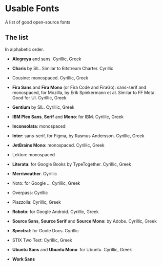 # Usable Fonts

A list of good open-source fonts

## The list

In alphabetic order.

- **Alegreya** and sans. Cyrillic, Greek

- **Charis** by SIL. Similar to Bitstream Charter. Cyrillic

- Cousine: monospaced. Cyrillic, Greek

- **Fira Sans** and **Fira Mono** (or Fira Code and FiraGo): sans-serif and monospaced, for Mozilla, by Erik Spiekermann et al. Similar to FF Meta. Good for UI. Cyrillic, Greek

- **Gentium** by SIL. Cyrillic, Greek

- **IBM Plex Sans**, **Serif** and **Mono**: for IBM. Cyrillic, Greek

- **Inconsolata**: monospaced

- **Inter**: sans-serif, for Figma, by Rasmus Andersson. Cyrillic, Greek

- **JetBrains Mono**: monospaced. Cyrillic, Greek

- Lekton: monospaced

- **Literata**: for Google Books by TypeTogether. Cyrillic, Greek

- **Merriweather**. Cyrillic

- Noto: for Google ... Cyrillic, Greek

- Overpass: Cyrillic

- Piazzolla: Cyrillic, Greek
 
- **Roboto**: for Google Android. Cyrillic, Greek
 
- **Source Sans**, **Source Serif** and **Source Mono**: by Adobe. Cyrillic, Greek

- **Spectral**: for Goole Docs. Cyrillic

- STIX Two Text: Cyrillic, Greek

- **Ubuntu Sans** and **Ubuntu Mono**: for Ubuntu. Cyrillic, Greek

- **Work Sans**
